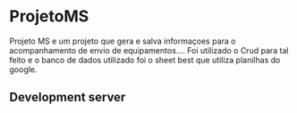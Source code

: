 # ProjetoMS
Projeto MS e um projeto que gera e salva informaçoes para o acompanhamento de envio de equipamentos.... 
Foi utilizado o Crud para tal feito e o banco de dados utilizado foi o sheet best que utiliza planilhas do google.

## Development server

